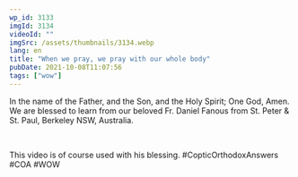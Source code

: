 ```yaml
---
wp_id: 3133
imgId: 3134
videoId: ""
imgSrc: /assets/thumbnails/3134.webp
lang: en
title: "When we pray, we pray with our whole body"
pubDate: 2021-10-08T11:07:56
tags: ["wow"]
---
```


<p>In the name of the Father, and the Son, and the Holy Spirit; One God, Amen. We are blessed to learn from our beloved Fr. Daniel Fanous from St. Peter &amp; St. Paul, Berkeley NSW, Australia.</p>
<p>&nbsp;</p>
<p>This video is of course used with his blessing. #CopticOrthodoxAnswers​ #COA​ #WOW​</p>
